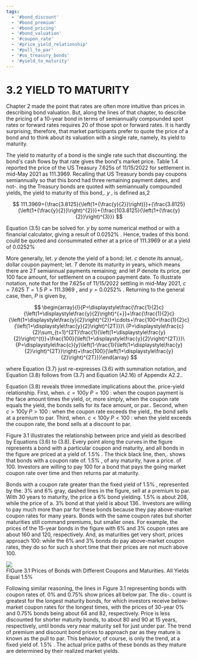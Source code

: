 ```yaml
---
tags:
  - '#bond_discount'
  - '#bond_premium'
  - '#bond_pricing'
  - '#bond_valuation'
  - '#coupon_rate'
  - '#price_yield_relationship'
  - '#pull_to_par'
  - '#us_treasury_bonds'
  - '#yield_to_maturity'
---
```

# 3.2 YIELD TO MATURITY  

Chapter 2 made the point that rates are often more intuitive than prices in describing bond valuation. But, along the lines of that chapter, to describe the pricing of a 10-year bond in terms of semiannually compounded spot rates or forward rates requires 20 of those spot or forward rates. It is hardly surprising, therefore, that market participants prefer to quote the price of a bond and to think about its valuation with a single rate, namely, its yield to maturity.  

The yield to maturity of a bond is the single rate such that discounting. the bond's cash flows by that rate gives the bond's market price. Table 1.4 reported the price of the US Treasury 7.625s of 11/15/2022 for settlement in. mid-May 2021 as 111.3969. Recalling that US Treasury bonds pay coupons semiannually so that this bond had three remaining payment dates, and not-. ing the Treasury bonds are quoted with semiannually compounded yields, the yield to maturity of this bond,. $y$ , is defined as,2  

$$
111.3969={\frac{3.8125}{\left(1+{\frac{y}{2}}\right)}}+{\frac{3.8125}{\left(1+{\frac{y}{2}}\right)^{2}}}+{\frac{103.8125}{\left(1+{\frac{y}{2}}\right)^{3}}}
$$  

Equation (3.5) can be solved for. $y$ by some numerical method or with a financial calculator, giving a result of $0.0252\%$ . Hence, trades of this bond. could be quoted and consummated either at a price of 111.3969 or at a yield of $0.0252\%$  

More generally, let. $y$ denote the yield of a bond; let. $c$ denote its annual,. dollar coupon payment; let. $T$ denote its maturity in years, which means there are $2T$ semiannual payments remaining; and let $P$ denote its price, per 100 face amount, for settlement on a coupon payment date. To illustrate notation, note that for the 7.625s of 11/15/2022 settling in mid-May 2021, $c=7.625$ $T=1.5$ $P=111.3969$ , and $y=0.0252\%$ . Returning to the general case, then, $P$ is given by,  

$$
\begin{array}{l}{P=\displaystyle\frac{\frac{1}{2}c}{\left(1+\displaystyle\frac{y}{2}\right)^{+}}+\frac{\frac{1}{2}c}{\left(1+\displaystyle\frac{y}{2}\right)^{2}}+\cdots+\frac{100+\frac{1}{2}c}{\left(1+\displaystyle\frac{y}{2}\right)^{2T}}}\ {P=\displaystyle\frac{c}{2}\sum_{t=1}^{2T}\frac{1}{\left(1+\displaystyle\frac{y}{2}\right)^{t}}+\frac{100}{\left(1+\displaystyle\frac{y}{2}\right)^{2T}}}\ {P=\displaystyle\frac{c}{y}\left(1-\frac{1}{\left(1+\displaystyle\frac{y}{2}\right)^{2T}}\right)+\frac{100}{\left(1+\displaystyle\frac{y}{2}\right)^{2T}}}\end{array}
$$  

where Equation (3.7) just re-expresses (3.6) with summation notation, and Equation (3.8) follows from (3.7) and Equation (A2.16) of Appendix A2.2..  

Equation (3.8) reveals three immediate implications about the. price-yield relationship. First, when. $c=100y$ $P=100$ : when the coupon payment is the face amount times the yield, or, more simply, when the coupon rate equals the yield, the bonds sells for its face amount, or par.. Second, when $c>100y$ $P>100$ : when the coupon rate exceeds the yield,. the bond sells at a premium to par. Third, when. $c<100y$ $P<100$ : when the yield exceeds the coupon rate, the bond sells at a discount to par.  

Figure 3.1 illustrates the relationship between price and yield as described by Equations (3.6) to (3.8). Every point along the curves in the figure represents a bond with a particular coupon and maturity, and all bonds in the figure are priced at a yield of. $1.5\%$ . The thick black line, then,. shows that bonds with a coupon rate of. $1.5\%$ , of any maturity, have a price. of 100. Investors are willing to pay 100 for a bond that pays the going market coupon rate over time and then returns par at maturity.  

Bonds with a coupon rate greater than the fixed yield of $1.5\%$ , represented by the. $3\%$ and $6\%$ gray, dashed lines in the figure, sell at a premium to par. With 30 years to maturity, the price a $6\%$ bond yielding. $1.5\%$ is about 208, while the price of a. $3\%$ bond at that yield is about 136.. Investors are willing to pay much more than par for these bonds because they pay above-market coupon rates for many years. Bonds with the same coupon rates but shorter maturities still command premiums, but smaller ones. For example, the prices of the 15-year bonds in the figure with $6\%$ and $3\%$ coupon rates are about 160 and 120, respectively. And, as maturities get very short, prices approach 100: while the $6\%$ and $3\%$ bonds do pay above-market coupon rates, they do so for such a short time that their prices are not much above 100.  

![](654f886059209293a460b0d354f3288d3eb16e41d95b8940efd4d2568732649a.jpg)  
FIGure 3.1 Prices of Bonds with Different Coupons and Maturities. All Yields Equal $1.5\%$  

Following similar reasoning, the lines in Figure 3.1 representing bonds with coupon rates of. $0\%$ and $0.75\%$ show prices all below par. The dis-. count is greatest for the longest maturity bonds, for which investors receive below-market coupon rates for the longest times, with the prices of 30-year $0\%$ and $0.75\%$ bonds being about 64 and 82, respectively. Price is less discounted for shorter maturity bonds, to about 80 and 90 at 15 years, respectively, until bonds very near maturity sell for just under par. The trend of premium and discount bond prices to approach par as they mature is known as the pull to par. This behavior, of course, is only the trend, at a fixed yield of. $1.5\%$ . The actual price paths of these bonds as they mature are determined by their realized market yields.  

